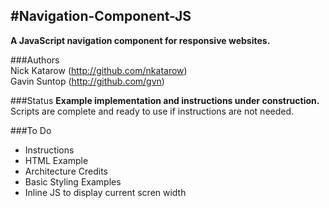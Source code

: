 #Navigation-Component-JS
----
**A JavaScript navigation component for responsive websites.**

###Authors  
Nick Katarow (<http://github.com/nkatarow>)  
Gavin Suntop (<http://github.com/gvn>)


###Status
**Example implementation and instructions under construction.** Scripts are complete and ready to use if instructions are not needed. 

###To Do
- Instructions
- HTML Example
- Architecture Credits
- Basic Styling Examples
- Inline JS to display current scren width
